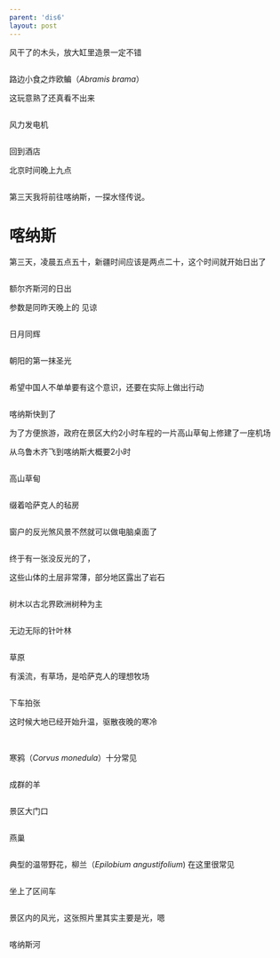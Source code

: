 ```yaml
---
parent: 'dis6'
layout: post
---
```

风干了的木头，放大缸里造景一定不错

<img class='disc' data-src='https://lykoseremos.github.io/gmalb-02/dis6/DSC_4994.jpg'>

路边小食之炸欧鳊（<i>Abramis brama</i>）


这玩意熟了还真看不出来

<img class='disc' data-src='https://lykoseremos.github.io/gmalb-02/dis6/DSC_4995.jpg'>

风力发电机

<img class='disc' data-src='https://lykoseremos.github.io/gmalb-02/dis6/DSC_4997.jpg'>

回到酒店


北京时间晚上九点

<img class='disc' data-src='https://lykoseremos.github.io/gmalb-02/dis6/DSC_5000.jpg'>


第三天我将前往喀纳斯，一探水怪传说。

<h1>喀纳斯</h1>

第三天，凌晨五点五十，新疆时间应该是两点二十，这个时间就开始日出了

<img class='disc' data-src='https://lykoseremos.github.io/gmalb-02/dis6/DSC_5004.jpg'>

额尔齐斯河的日出

参数是同昨天晚上的 见谅

<img class='disc' data-src='https://lykoseremos.github.io/gmalb-02/dis6/DSC_5017.jpg'>

日月同辉

<img class='disc' data-src='https://lykoseremos.github.io/gmalb-02/dis6/DSC_5020.jpg'>

朝阳的第一抹圣光

<img class='disc' data-src='https://lykoseremos.github.io/gmalb-02/dis6/DSC_5024.jpg'>

希望中国人不单单要有这个意识，还要在实际上做出行动

<img class='disc' data-src='https://lykoseremos.github.io/gmalb-02/dis6/DSC_5028.jpg'>

喀纳斯快到了


为了方便旅游，政府在景区大约2小时车程的一片高山草甸上修建了一座机场


从乌鲁木齐飞到喀纳斯大概要2小时

<img class='disc' data-src='https://lykoseremos.github.io/gmalb-02/dis6/DSC_5029.jpg'>

高山草甸

<img class='disc' data-src='https://lykoseremos.github.io/gmalb-02/dis6/DSC_5030.jpg'>


缀着哈萨克人的毡房

<img class='disc' data-src='https://lykoseremos.github.io/gmalb-02/dis6/DSC_5032.jpg'>

窗户的反光煞风景不然就可以做电脑桌面了

<img class='disc' data-src='https://lykoseremos.github.io/gmalb-02/dis6/DSC_5034.jpg'>

终于有一张没反光的了，

这些山体的土层非常薄，部分地区露出了岩石

<img class='disc' data-src='https://lykoseremos.github.io/gmalb-02/dis6/DSC_5036.jpg'>

树木以古北界欧洲树种为主

<img class='disc' data-src='https://lykoseremos.github.io/gmalb-02/dis6/DSC_5038.jpg'>

无边无际的针叶林

<img class='disc' data-src='https://lykoseremos.github.io/gmalb-02/dis6/DSC_5039.jpg'>


草原


有溪流，有草场，是哈萨克人的理想牧场

<img class='disc' data-src='https://lykoseremos.github.io/gmalb-02/dis6/DSC_5040.jpg'>

下车拍张


这时候大地已经开始升温，驱散夜晚的寒冷

<img class='disc' data-src='https://lykoseremos.github.io/gmalb-02/dis6/DSC_5042.jpg'>


<img class='disc' data-src='https://lykoseremos.github.io/gmalb-02/dis6/DSC_5043.jpg'>


寒鸦（<i>Corvus monedula</i>）十分常见

<img class='disc' data-src='https://lykoseremos.github.io/gmalb-02/dis6/DSC_5045.jpg'>

成群的羊

<img class='disc' data-src='https://lykoseremos.github.io/gmalb-02/dis6/DSC_5046.jpg'>

景区大门口

<img class='disc' data-src='https://lykoseremos.github.io/gmalb-02/dis6/DSC_5047.jpg'>

燕巢

<img class='disc' data-src='https://lykoseremos.github.io/gmalb-02/dis6/DSC_5048.jpg'>

典型的温带野花，柳兰（<i>Epilobium angustifolium</i>) 在这里很常见

<img class='disc' data-src='https://lykoseremos.github.io/gmalb-02/dis6/DSC_5049.jpg'>

坐上了区间车

<img class='disc' data-src='https://lykoseremos.github.io/gmalb-02/dis6/DSC_5050.jpg'>


景区内的风光，这张照片里其实主要是光，嗯

<img class='disc' data-src='https://lykoseremos.github.io/gmalb-02/dis6/DSC_5051.jpg'>

喀纳斯河

<img class='disc' data-src='https://lykoseremos.github.io/gmalb-02/dis6/DSC_5052.jpg'>

<img class='disc' data-src='https://lykoseremos.github.io/gmalb-02/dis6/DSC_5056.jpg'>

<img class='disc' data-src='https://lykoseremos.github.io/gmalb-02/dis6/DSC_5057.jpg'>
